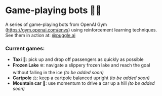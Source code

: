 # Game-playing bots 🦾🤖
A series of game-playing bots from OpenAI Gym (https://gym.openai.com/envs) using reinforcement learning techniques. <br>
See them in action at: <a href="https://www.instagram.com/puggle.ai/">@puggle.ai</a>

### Current games:
- <b>Taxi</b> 🚕: pick up and drop off passengers as quickly as possible
- <b>Frozen Lake</b> ❄️: navigate a slippery frozen lake and reach the goal without falling in the ice <i>(to be added soon)</i>
- <b>Cartpole</b> ⚖️: keep a cartpole balanced upright <i>(to be added soon)</i>
- <b>Mountain car</b> 🚂: use momentum to drive a car up a hill <i>(to be added soon)</i>
